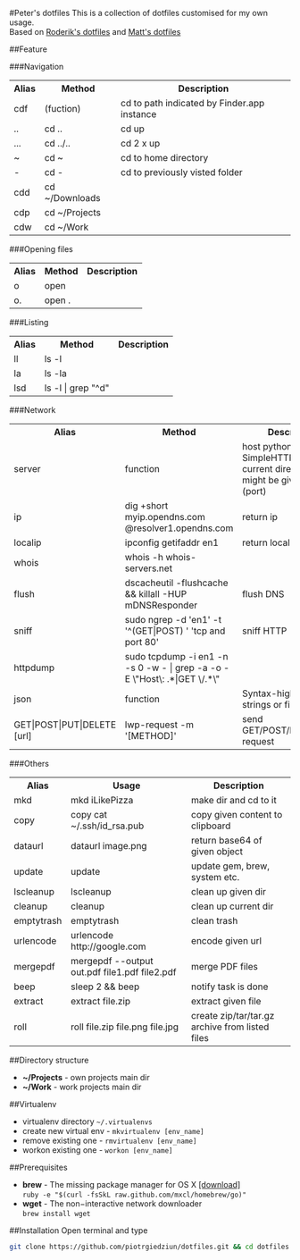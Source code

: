 #Peter's dotfiles
This is a collection of dotfiles customised for my own usage.<br>
Based on [Roderik's dotfiles](https://github.com/roderik/dotfiles) and [Matt's dotfiles](https://github.com/mattbanks/dotfiles)

##Feature

###Navigation
<table width="100%">
  <tr>
    <th>Alias</th><th>Method</th><th>Description</th>
  </tr>
  	<tr>
		<td> cdf</td><td>(fuction)</td><td> cd to path indicated by Finder.app instance</td>
	 </tr><tr>
		<td> ..</td><td>cd ..</td><td> cd up</td>
	 </tr><tr>
		<td> ...</td><td>cd ../..</td><td> cd 2 x up</td>
	 </tr><tr>
		<td> ~</td><td>cd ~</td><td> cd to home directory</td>
	 </tr><tr>
		<td> -</td><td>cd -</td><td> cd to previously visted folder</td>
	 </tr><tr>
		<td> cdd</td><td>cd ~/Downloads</td><td> </td>
	 </tr><tr>
		<td> cdp</td><td>cd ~/Projects</td><td> </td>
	 </tr><tr>
		<td> cdw</td><td>cd ~/Work</td><td> </td>
	 </tr>
</table>
###Opening files
<table width="100%">
  <tr>
   <th>Alias</th><th>Method</th><th>Description</th>
  </tr>
	 <tr>
		<td> o</td><td>open</td><td> </td>
	 </tr><tr>
		<td> o.</td><td>open .</td><td> </td>
	 </tr>
</table>
###Listing
<table width="100%">
  <tr>
    <th>Alias</th><th>Method</th><th>Description</th>
  </tr>
	 <tr>
		<td> ll</td><td>ls -l</td><td> </td>
	 </tr><tr>
		<td> la</td><td>ls -la</td><td> </td>
	 </tr><tr>
		<td> lsd</td><td>ls -l | grep "^d"</td><td> </td>
	 </tr>
</table>
###Network
<table width="100%">
  <tr>
   <th>Alias</th><th>Method</th><th>Description</th>
  </tr>
	<tr>
		<td> server</td><td>function</td><td>host python SimpleHTTPServer in current directory. Port might be given as parm (port)</td>
	 </tr><tr>
		<td> ip</td><td>dig +short myip.opendns.com @resolver1.opendns.com</td><td>return ip </td>
	 </tr><tr>
		<td> localip</td><td>ipconfig getifaddr en1</td><td> return local ip</td>
	 </tr><tr>
		<td> whois</td><td>whois -h whois-servers.net</td><td> </td>
	 </tr><tr>
		<td> flush</td><td>dscacheutil -flushcache && killall -HUP mDNSResponder</td><td>flush DNS </td>
	 </tr><tr>
		<td> sniff</td><td>sudo ngrep -d 'en1' -t '^(GET|POST) ' 'tcp and port 80'</td><td>sniff HTTP </td>
	 </tr><tr>
		<td> httpdump</td><td>sudo tcpdump -i en1 -n -s 0 -w - | grep -a -o -E \"Host\: .*|GET \/.*\"</td><td> </td>
	 </tr>
	 <tr>
		<td> json</td><td>function</td><td>Syntax-highlight JSON strings or files</td>
	 </tr><tr>
		<td> GET|POST|PUT|DELETE [url]</td><td>lwp-request -m '[METHOD]'</td><td> send GET/POST/PUT/DELETE request</td>
	 </tr>
</table>
###Others
<table width="100%">
  <tr>
    <th>Alias</th><th>Usage</th><th>Description</th>
  </tr><tr>
		<td> mkd</td><td>mkd iLikePizza</td><td>make dir and cd to it</td>
	 </tr><tr>
<tr>
		<td> copy</td><td>copy cat ~/.ssh/id_rsa.pub</td><td>copy given content to clipboard</td>
	 </tr><tr>
		<td> dataurl</td><td>dataurl image.png</td><td>return base64 of given object</td>
	 </tr>
	  <tr>
		<td> update</td><td>update</td><td>update gem, brew, system etc.</td>
	 </tr><tr>
		<td> lscleanup</td><td>lscleanup</td><td> clean up given dir</td>
	 </tr><tr>
		<td> cleanup</td><td>cleanup</td><td>clean up current dir</td>
	 </tr><tr>
		<td> emptytrash</td><td>emptytrash</td><td> clean trash</td>
	 </tr><tr>
		<td> urlencode</td><td>urlencode http://google.com</td><td> encode given url</td>
	 </tr><tr>
		<td> mergepdf</td><td>mergepdf --output out.pdf file1.pdf file2.pdf</td><td> merge PDF files</td>
	 </tr><tr>
		<td> beep</td><td>sleep 2 && beep</td><td> notify task is done</td>
	 </tr><tr>
		<td> extract</td><td>extract file.zip</td><td> extract given file</td>
	 </tr><tr>
		<td> roll</td><td>roll file.zip file.png file.jpg</td><td> create zip/tar/tar.gz archive from listed files</td>
	 </tr>
</table>

##Directory structure
* **~/Projects** - own projects main dir
* **~/Work** - work projects main dir

##Virtualenv
* virtualenv directory `~/.virtualenvs`
* create new virtual env - `mkvirtualenv [env_name]`
* remove existing one - `rmvirtualenv [env_name]`
* workon existing one - `workon [env_name]`

##Prerequisites
* **brew** - The missing package manager for OS X [[download]](http://mxcl.github.com/homebrew/)<br>
`ruby -e "$(curl -fsSkL raw.github.com/mxcl/homebrew/go)"`
* **wget** - The non−interactive network downloader<br>
`brew install wget`

##Installation
Open terminal and type
```bash
git clone https://github.com/piotrgiedziun/dotfiles.git && cd dotfiles && ./install
```
